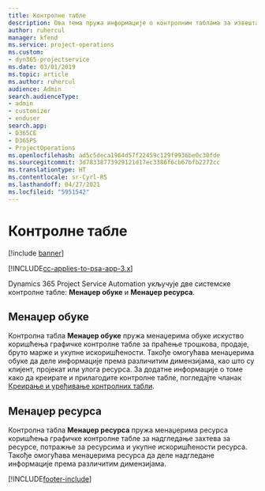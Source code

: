 ```yaml
---
title: Контролне табле
description: Ова тема пружа информације о контролним таблама за извештавање које су укључене у Dynamics 365 Project Service Automation.
author: ruhercul
manager: kfend
ms.service: project-operations
ms.custom:
- dyn365-projectservice
ms.date: 03/01/2019
ms.topic: article
ms.author: ruhercul
audience: Admin
search.audienceType:
- admin
- customizer
- enduser
search.app:
- D365CE
- D365PS
- ProjectOperations
ms.openlocfilehash: ad5c5deca1964d57f22459c129f9936be0c30fde
ms.sourcegitcommit: 3d78338773929121d17ec3386f6cb67bfb2272cc
ms.translationtype: HT
ms.contentlocale: sr-Cyrl-RS
ms.lasthandoff: 04/27/2021
ms.locfileid: "5951542"
---
```

# <a name="dashboards"></a>Контролне табле

[!include [banner](../includes/psa-now-project-operations.md)]

[!INCLUDE[cc-applies-to-psa-app-3.x](../includes/cc-applies-to-psa-app-3x.md)]

Dynamics 365 Project Service Automation укључује две системске контролне табле: **Менаџер обуке** и **Менаџер ресурса**.

## <a name="practice-manager"></a>Менаџер обуке 

Контролна табла **Менаџер обуке** пружа менаџерима обуке искуство коришћења графичке контролне табле за праћење трошкова, продаје, бруто марже и укупне искоришћености. Такође омогућава менаџерима обуке да деле информације према различитим димензијама, као што су клијент, пројекат или улога ресурса. За додатне информације о томе како да креирате и прилагодите контролне табле, погледајте чланак [Креирање и уређивање контролних табли](/dynamics365/customerengagement/on-premises/customize/create-edit-dashboards).

## <a name="resource-manager"></a>Менаџер ресурса 

Контролна табла **Менаџер ресурса** пружа менаџерима ресурса коришћења графичке контролне табле за надгледање захтева за ресурсе, потражње за ресурсима и укупне искоришћености ресурса. Такође омогућава менаџерима ресурса да деле надгледане информације према различитим димензијама.


[!INCLUDE[footer-include](../includes/footer-banner.md)]